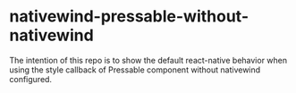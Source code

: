 # nativewind-pressable-without-nativewind

The intention of this repo is to show the default react-native behavior when using the style callback of Pressable component without nativewind configured.
